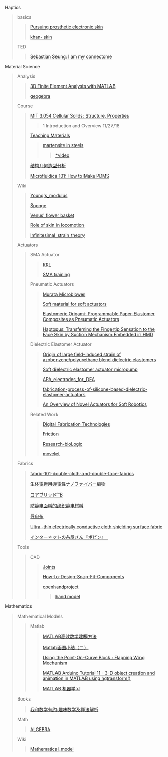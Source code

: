 Haptics
>basics
>>[Pursuing prosthetic electronic skin](https://www.nature.com/articles/nmat4671)
>>
>>[khan- skin](https://www.khanacademy.org/science/health-and-medicine/human-anatomy-and-physiology#integumentary-system-introduction)
>>
>TED
>>[Sebastian Seung: I am my connectome](https://www.youtube.com/watch?time_continue=1156&v=HA7GwKXfJB0)
>>
Material Science
> Analysis
>
>>[3D Finite Element Analysis with MATLAB](https://www.youtube.com/watch?v=4c-sPXolD0w)
>>
>>[geogebra](https://www.geogebra.org/graphing/azerydgw)
>>
> Course
>
>> [MIT 3.054 Cellular Solids: Structure, Properties](https://ocw.mit.edu/courses/materials-science-and-engineering/3-054-cellular-solids-structure-properties-and-applications-spring-2015/)
>>>1 Introduction and Overview 11/27/18
>>
>>[Teaching Materials](https://www.phase-trans.msm.cam.ac.uk/teaching.html)
>>
>>>[martensite in steels](https://www.phase-trans.msm.cam.ac.uk/2000/C9/lectures45.pdf)
>>>
>>>>[*video](https://www.youtube.com/watch?v=OQ5lVjYssko)
>>>
>>[结构几何造型分析](https://www.bilibili.com/video/av27456737/)
>>
>>[Microfluidics 101: How to Make PDMS](https://www.youtube.com/watch?v=6zG4utI40Kw)
>>
>Wiki
>
>>[Young's_modulus](https://en.wikipedia.org/wiki/Young%27s_modulus)
>>
>> [Sponge](https://en.wikipedia.org/wiki/Sponge)
>>
>> [Venus' flower basket](https://en.wikipedia.org/wiki/Venus%27_flower_basket)
>>
>> [Role of skin in locomotion](https://en.wikipedia.org/wiki/Role_of_skin_in_locomotion)
>>
>>[Infinitesimal_strain_theory](https://en.wikipedia.org/wiki/Infinitesimal_strain_theory)
>
>Actuators
>
>>SMA Actuator
>>
>>>[KRL](https://www.kelloggsresearchlabs.com/)
>>>
>>>[SMA training](https://www.kobakant.at/DIY/?p=6682)
>>>
>>Pneumatic Actuators
>>
>>>[Murata Microblower](https://www.murata.com/en-global/products/mechatronics/fluid/microblower_mzb1001t02)
>>>
>>>[Soft material for soft actuators](https://www.nature.com/articles/s41467-017-00685-3)
>>>
>>>[Elastomeric Origami: Programmable Paper-Elastomer
Composites as Pneumatic Actuators](https://gmwgroup.harvard.edu/pubs/pdf/1145.pdf)
>>>
>>>[Haptopus: Transferring the Fingertip Sensation to the Face Skin by Suction Mechanism Embedded in HMD](https://www.youtube.com/watch?v=I7vFeGfytqk)
>>>
>>Dielectric Elastomer Actuator
>>
>>>[Origin of large field-induced strain of azobenzene/polyurethane blend dielectric elastomers](https://pubs.rsc.org/en/content/articlehtml/2015/ra/c5ra13936h)
>>>
>>>[Soft dielectric elastomer actuator micropump](https://www.sciencedirect.com/science/article/pii/S0924424716311967?fbclid=IwAR22uJSxIOU9rEhUlHG3wC3k1mSLm10Q7DoCf0Y1chQITx0K8hL_0pxS0V0)
>>>
>>>[APA_electrodes_for_DEA](https://infoscience.epfl.ch/record/182270/files/APA_electrodes_for_DEA.pdf)
>>>
>>>[fabrication-process-of-silicone-based-dielectric-elastomer-actuators](https://www.jove.com/video/53423/fabrication-process-of-silicone-based-dielectric-elastomer-actuators)
>>>
>>>[An Overview of Novel Actuators for Soft Robotics](https://www.mdpi.com/2076-0825/7/3/48/pdf)
>>>
>>Related Work
>>>[Digital Fabrication Technologies](https://hci.cs.uni-saarland.de/research/)
>>>
>>>[Friction](http://bdml.stanford.edu/oldweb/touch/publications/richard_thesis.pdf)
>>>
>>>[Research-bioLogic](http://transformingmaterials.com/Research-bioLogic)
>>>
>>>[movelet](https://shiropen.com/seamless/movelet)
>>>
>Fabrics
>
>>[fabric-101-double-cloth-and-double-face-fabrics](https://www.moodfabrics.com/blog/fabric-101-double-cloth-and-double-face-fabrics/)
>>
>>[生体電極用導電性ナノファイバー編物](https://www.toray.co.jp/products/textiles/tex_0210.html)
>>
>>[コアブリッド™B](https://www.m-chemical.co.jp/products/departments/mcc/fibersmat/product/1200515_7298.html)
>>
>>[防静电面料的纺织静电材料](https://zhidao.baidu.com/question/266748933452950205.html)
>>
>>[导电布](https://baike.baidu.com/item/%E5%AF%BC%E7%94%B5%E5%B8%83/8718223?fr=aladdin)
>>
>>[Ultra -thin electrically conductive cloth shielding surface fabric](https://patents.google.com/patent/CN205046403U/en?assignee=%E5%90%B4%E6%B1%9F%E5%B8%82%E9%9B%AA%E5%B0%94%E7%BE%8E%E7%BA%BA%E7%BB%87%E6%9C%89%E9%99%90%E5%85%AC%E5%8F%B8)
>>
>>[インターネットの糸屋さん『ボビン』　](https://itoyasan-bobin.com/)
>
>Tools
>
>>CAD
>>
>>>[Joints](https://help.autodesk.com/view/fusion360/ENU/?guid=GUID-A83EFB3E-E7C4-4B78-A842-59069004BDC0)
>>>
>>>[How-to-Design-Snap-Fit-Components](https://www.core77.com/posts/65318/How-to-Design-Snap-Fit-Components)
>>>
>>>[openhandproject](http://www.openhandproject.org/downloads.php)
>>>
>>>>[hand model](https://www.thingiverse.com/thing:287638)
>>>>
Mathematics
>Mathematical Models
>>
>>Matlab
>>>[MATLAB高效数学建模方法](https://ww2.mathworks.cn/videos/matlab-high-efficient-mathematical-modeling-methods-106777.html)
>>>
>>>[Matlab画图小结（二）](https://blog.csdn.net/lvsehaiyang1993/article/details/82763634)
>>>
>>>[Using the Point-On-Curve Block : Flapping Wing Mechanism](https://www.mathworks.com/examples/simmechanics/mw/sm_product-sm_cam_flapping_wing-using-the-point-on-curve-block-flapping-wing-mechanism)
>>>
>>>[MATLAB Arduino Tutorial 11 - 3-D object creation and animation in MATLAB using hgtransform()](https://www.youtube.com/watch?v=fVgL79zAHEQ)
>>>
>>>[MATLAB 机器学习](https://ww2.mathworks.cn/campaigns/offers/machine-learning-with-matlab.confirmation.html?elqsid=1542110055073&potential_use=Student)
>>>
>Books
>>
>>[我和数学有约:趣味数学及算法解析](https://books.google.co.jp/books?id=C4M4DwAAQBAJ&pg=PA2&lpg=PA2&dq=matlab+2D+%E6%95%B0%E5%AD%A6%E6%A8%A1%E5%9E%8B&source=bl&ots=qOj64vAWNf&sig=G1RNGc0qlLkbG0HWXAGlY6GMhps&hl=en&sa=X&ved=2ahUKEwjstIuWuvLeAhUEx7wKHajoAY4Q6AEwFXoECAAQAQ#v=onepage&q=matlab%202D%20%E6%95%B0%E5%AD%A6%E6%A8%A1%E5%9E%8B&f=false)
>>
>Math
>
>>[ALGEBRA](http://emweb.unl.edu/Math/mathweb/algebra/algesb97.html)
>>
>Wiki
>
>>[Mathematical_model](https://en.wikipedia.org/wiki/Mathematical_model)








